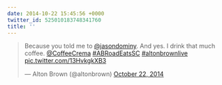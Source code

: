 ```yaml
---
date: 2014-10-22 15:45:56 +0000
twitter_id: 525010183748341760
title: ''
---
```


<blockquote class="twitter-tweet"><p lang="en" dir="ltr">Because you told me to <a href="https://twitter.com/jasondominy?ref_src=twsrc%5Etfw">@jasondominy</a>. And yes. I drink that much coffee. <a href="https://twitter.com/CoffeeCrema?ref_src=twsrc%5Etfw">@CoffeeCrema</a> <a href="https://twitter.com/hashtag/ABRoadEatsSC?src=hash&amp;ref_src=twsrc%5Etfw">#ABRoadEatsSC</a> <a href="https://twitter.com/hashtag/altonbrownlive?src=hash&amp;ref_src=twsrc%5Etfw">#altonbrownlive</a> <a href="http://t.co/13HvkgkXB3">pic.twitter.com/13HvkgkXB3</a></p>&mdash; Alton Brown (@altonbrown) <a href="https://twitter.com/altonbrown/status/524974871538044928?ref_src=twsrc%5Etfw">October 22, 2014</a></blockquote>
<script async src="https://platform.twitter.com/widgets.js" charset="utf-8"></script>

